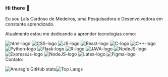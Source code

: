### Hi there 👋

Eu sou Laís Cardoso de Medeiros, uma Pesquisadora e Desenvolvedora em constante aprendizado.

Atualmente estou me dedicando a aprender tecnologias como:
<div style="display: inline_block">
   <img src="https://img.shields.io/badge/HTML5-E34F26?style=for-the-badge&logo=html5&logoColor=white" alt="html-logo"/>
   <img src="https://img.shields.io/badge/CSS3-1572B6?style=for-the-badge&logo=css3&logoColor=white" alt="CSS-logo"/>
   <img src="https://img.shields.io/badge/JavaScript-323330?style=for-the-badge&logo=javascript&logoColor=F7DF1E" alt="JS-logo"/>
   <img src="https://img.shields.io/badge/React-20232A?style=for-the-badge&logo=react&logoColor=61DAFB" alt="React-logo"/>
   <img src="https://img.shields.io/badge/c-%2300599C.svg?style=for-the-badge&logo=c&logoColor=white" alt="C-logo"/>
   <img src="https://img.shields.io/badge/c++-%2300599C.svg?style=for-the-badge&logo=c%2B%2B&logoColor=white" alt="C++-logo"/>
   <img src="https://img.shields.io/badge/python-3670A0?style=for-the-badge&logo=python&logoColor=ffdd54" alt="Python-logo"/>
   <img src="https://img.shields.io/badge/flask-%23000.svg?style=for-the-badge&logo=flask&logoColor=white" alt="Flask-logo"/>
   <img src="https://img.shields.io/badge/r-%23276DC3.svg?style=for-the-badge&logo=r&logoColor=white" alt="R-logo"/>
   <img src="https://img.shields.io/badge/java-%23ED8B00.svg?style=for-the-badge" alt="JAVA-logo"/>
   <img src="https://img.shields.io/badge/node.js-6DA55F?style=for-the-badge&logo=node.js&logoColor=white" alt="NodeJS-logo"/>
   <img src="https://img.shields.io/badge/express.js-%23404d59.svg?style=for-the-badge&logo=express&logoColor=%2361DAFB" alt="ExpressJs-logo"/>
   <img src="https://img.shields.io/badge/mysql-%2300f.svg?style=for-the-badge&logo=mysql&logoColor=white" alt="NodeJS-logo"/>
   <img src="https://img.shields.io/badge/latex-%23008080.svg?style=for-the-badge&logo=latex&logoColor=white" alt="Latex-logo"/>
   <img src="https://img.shields.io/badge/figma-%23F24E1E.svg?style=for-the-badge&logo=figma&logoColor=white" alt="Figma-logo"/>
   
</div>
Contato:

<div style="display: flex">
   
   ![Anurag's GitHub stats](https://github-readme-stats.vercel.app/api?username=lais-cardoso&show_icons=true&theme=radical)
   
   ![Top Langs](https://github-readme-stats.vercel.app/api/top-langs/?username=lais-cardoso&layout=compact)
</div>
